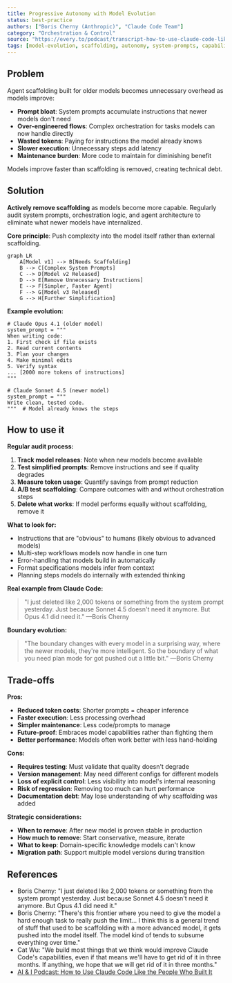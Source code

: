 ```yaml
---
title: Progressive Autonomy with Model Evolution
status: best-practice
authors: ["Boris Cherny (Anthropic)", "Claude Code Team"]
category: "Orchestration & Control"
source: "https://every.to/podcast/transcript-how-to-use-claude-code-like-the-people-who-built-it"
tags: [model-evolution, scaffolding, autonomy, system-prompts, capabilities, model-intelligence]
---
```


## Problem

Agent scaffolding built for older models becomes unnecessary overhead as models improve:

- **Prompt bloat**: System prompts accumulate instructions that newer models don't need
- **Over-engineered flows**: Complex orchestration for tasks models can now handle directly
- **Wasted tokens**: Paying for instructions the model already knows
- **Slower execution**: Unnecessary steps add latency
- **Maintenance burden**: More code to maintain for diminishing benefit

Models improve faster than scaffolding is removed, creating technical debt.

## Solution

**Actively remove scaffolding** as models become more capable. Regularly audit system prompts, orchestration logic, and agent architecture to eliminate what newer models have internalized.

**Core principle**: Push complexity into the model itself rather than external scaffolding.

```mermaid
graph LR
    A[Model v1] --> B[Needs Scaffolding]
    B --> C[Complex System Prompts]
    C --> D[Model v2 Released]
    D --> E[Remove Unnecessary Instructions]
    E --> F[Simpler, Faster Agent]
    F --> G[Model v3 Released]
    G --> H[Further Simplification]
```

**Example evolution:**

```pseudo
# Claude Opus 4.1 (older model)
system_prompt = """
When writing code:
1. First check if file exists
2. Read current contents
3. Plan your changes
4. Make minimal edits
5. Verify syntax
... [2000 more tokens of instructions]
"""

# Claude Sonnet 4.5 (newer model)
system_prompt = """
Write clean, tested code.
"""  # Model already knows the steps
```

## How to use it

**Regular audit process:**

1. **Track model releases**: Note when new models become available
2. **Test simplified prompts**: Remove instructions and see if quality degrades
3. **Measure token usage**: Quantify savings from prompt reduction
4. **A/B test scaffolding**: Compare outcomes with and without orchestration steps
5. **Delete what works**: If model performs equally without scaffolding, remove it

**What to look for:**

- Instructions that are "obvious" to humans (likely obvious to advanced models)
- Multi-step workflows models now handle in one turn
- Error-handling that models build in automatically
- Format specifications models infer from context
- Planning steps models do internally with extended thinking

**Real example from Claude Code:**

> "I just deleted like 2,000 tokens or something from the system prompt yesterday. Just because Sonnet 4.5 doesn't need it anymore. But Opus 4.1 did need it." —Boris Cherny

**Boundary evolution:**

> "The boundary changes with every model in a surprising way, where the newer models, they're more intelligent. So the boundary of what you need plan mode for got pushed out a little bit." —Boris Cherny

## Trade-offs

**Pros:**

- **Reduced token costs**: Shorter prompts = cheaper inference
- **Faster execution**: Less processing overhead
- **Simpler maintenance**: Less code/prompts to manage
- **Future-proof**: Embraces model capabilities rather than fighting them
- **Better performance**: Models often work better with less hand-holding

**Cons:**

- **Requires testing**: Must validate that quality doesn't degrade
- **Version management**: May need different configs for different models
- **Loss of explicit control**: Less visibility into model's internal reasoning
- **Risk of regression**: Removing too much can hurt performance
- **Documentation debt**: May lose understanding of why scaffolding was added

**Strategic considerations:**

- **When to remove**: After new model is proven stable in production
- **How much to remove**: Start conservative, measure, iterate
- **What to keep**: Domain-specific knowledge models can't know
- **Migration path**: Support multiple model versions during transition

## References

* Boris Cherny: "I just deleted like 2,000 tokens or something from the system prompt yesterday. Just because Sonnet 4.5 doesn't need it anymore. But Opus 4.1 did need it."
* Boris Cherny: "There's this frontier where you need to give the model a hard enough task to really push the limit... I think this is a general trend of stuff that used to be scaffolding with a more advanced model, it gets pushed into the model itself. The model kind of tends to subsume everything over time."
* Cat Wu: "We build most things that we think would improve Claude Code's capabilities, even if that means we'll have to get rid of it in three months. If anything, we hope that we will get rid of it in three months."
* [AI & I Podcast: How to Use Claude Code Like the People Who Built It](https://every.to/podcast/transcript-how-to-use-claude-code-like-the-people-who-built-it)
